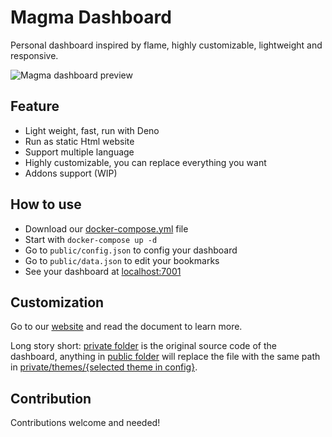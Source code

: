# Magma Dashboard
Personal dashboard inspired by flame, highly customizable, lightweight and responsive.

![Magma dashboard preview](https://i.imgur.com/XaAvyRC.png)

## Feature
* Light weight, fast, run with Deno
* Run as static Html website
* Support multiple language
* Highly customizable, you can replace everything you want
* Addons support (WIP)

## How to use
* Download our [docker-compose.yml](./docker-compose.yml) file
* Start with `docker-compose up -d`
* Go to `public/config.json` to config your dashboard
* Go to `public/data.json` to edit your bookmarks
* See your dashboard at [localhost:7001](http://localhost:7001)

## Customization
Go to our [website](https://magma.help14.com) and read the document to  learn more.

Long story short: [private folder](./src/private) is the original source code of the dashboard, anything in [public folder](./src/public) will replace the file with the same path in [private/themes/{selected theme in config}](./src/private/themes). 

## Contribution
Contributions welcome and needed!

